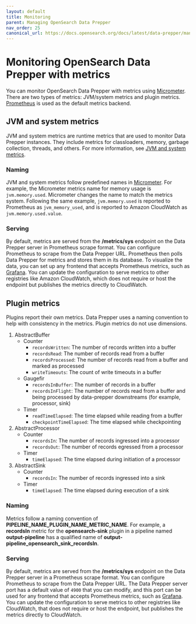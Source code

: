 ```yaml
---
layout: default
title: Monitoring
parent: Managing OpenSearch Data Prepper
nav_order: 25
canonical_url: https://docs.opensearch.org/docs/latest/data-prepper/managing-data-prepper/monitoring/
---
```

 
# Monitoring OpenSearch Data Prepper with metrics

You can monitor OpenSearch Data Prepper with metrics using [Micrometer](https://micrometer.io/). There are two types of metrics: JVM/system metrics and plugin metrics. [Prometheus](https://prometheus.io/) is used as the default metrics backend.

## JVM and system metrics

JVM and system metrics are runtime metrics that are used to monitor Data Prepper instances. They include metrics for classloaders, memory, garbage collection, threads, and others. For more information, see [JVM and system metrics](https://micrometer.io/?/docs/ref/jvm).

### Naming

JVM and system metrics follow predefined names in [Micrometer](https://micrometer.io/?/docs/concepts#_naming_meters). For example, the Micrometer metrics name for memory usage is `jvm.memory.used`. Micrometer changes the name to match the metrics system. Following the same example, `jvm.memory.used` is reported to Prometheus as `jvm_memory_used`, and is reported to Amazon CloudWatch as `jvm.memory.used.value`.

### Serving

By default, metrics are served from the **/metrics/sys** endpoint on the Data Prepper server in Prometheus scrape format. You can configure Prometheus to scrape from the Data Prepper URL. Prometheus then polls Data Prepper for metrics and stores them in its database. To visualize the data, you can set up any frontend that accepts Prometheus metrics, such as [Grafana](https://prometheus.io/docs/visualization/grafana/). You can update the configuration to serve metrics to other registries like Amazon CloudWatch, which does not require or host the endpoint but publishes the metrics directly to CloudWatch.

## Plugin metrics

Plugins report their own metrics. Data Prepper uses a naming convention to help with consistency in the metrics. Plugin metrics do not use dimensions. 


1. AbstractBuffer
    - Counter
        - `recordsWritten`: The number of records written into a buffer
        - `recordsRead`: The number of records read from a buffer
        - `recordsProcessed`: The number of records read from a buffer and marked as processed
        - `writeTimeouts`: The count of write timeouts in a buffer
    - Gaugefir 
        - `recordsInBuffer`: The number of records in a buffer
        - `recordsInFlight`: The number of records read from a buffer and being processed by data-prepper downstreams (for example, processor, sink)
    - Timer
        - `readTimeElapsed`: The time elapsed while reading from a buffer
        - `checkpointTimeElapsed`: The time elapsed while checkpointing
2. AbstractProcessor
    - Counter
        - `recordsIn`: The number of records ingressed into a processor
        - `recordsOut`: The number of records egressed from a processor
    - Timer
        - `timeElapsed`: The time elapsed during initiation of a processor
3. AbstractSink
    - Counter
        - `recordsIn`: The number of records ingressed into a sink
    - Timer
        - `timeElapsed`: The time elapsed during execution of a sink 

### Naming

Metrics follow a naming convention of **PIPELINE_NAME_PLUGIN_NAME_METRIC_NAME**. For example, a **recordsIn** metric for the **opensearch-sink** plugin in a pipeline named **output-pipeline** has a qualified name of **output-pipeline_opensearch_sink_recordsIn**.

### Serving

By default, metrics are served from the **/metrics/sys** endpoint on the Data Prepper server in a Prometheus scrape format. You can configure Prometheus to scrape from the Data Prepper URL. The Data Prepper server port has a default value of `4900` that you can modify, and this port can be used for any frontend that accepts Prometheus metrics, such as [Grafana](https://prometheus.io/docs/visualization/grafana/). You can update the configuration to serve metrics to other registries like CloudWatch, that does not require or host the endpoint, but publishes the metrics directly to CloudWatch.